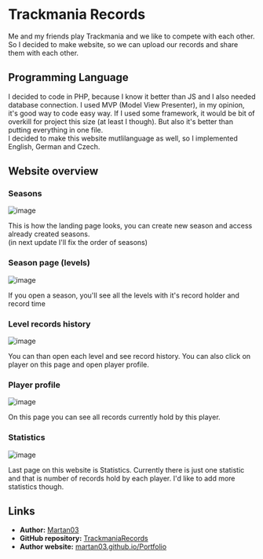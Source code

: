 # Trackmania Records

Me and my friends play Trackmania and we like to compete with each other.
So I decided to make website, so we can upload our records and share them with each other.

## Programming Language

I decided to code in PHP, because I know it better than JS and I also needed database connection.
I used MVP (Model View Presenter), in my opinion, it's good way to code easy way. If I used some framework, it would be
bit of overkill for project this size (at least I though). But also it's better than putting everything in one file.  
I decided to make this website mutlilanguage as well, so I implemented English, German and Czech.


## Website overview

### Seasons

![image](https://user-images.githubusercontent.com/46300167/211410737-7f52cd8c-6b43-4cde-a705-3ed1e91aa461.png)

This is how the landing page looks, you can create new season and access already created seasons.  
(in next update I'll fix the order of seasons)

### Season page (levels)

![image](https://user-images.githubusercontent.com/46300167/211411567-4544a706-39a5-4b66-952e-4b2f39dbca92.png)

If you open a season, you'll see all the levels with it's record holder and record time

### Level records history

![image](https://user-images.githubusercontent.com/46300167/211411705-97a76266-ccb9-4695-a421-8cf19812cd34.png)

You can than open each level and see record history. You can also click on player on this page and open player profile.

### Player profile

![image](https://user-images.githubusercontent.com/46300167/211411844-a7a36b62-6960-4517-81d6-2a1e3e3a6392.png)

On this page you can see all records currently hold by this player.

### Statistics

![image](https://user-images.githubusercontent.com/46300167/211412262-6d2c8801-a53a-42ff-8718-a50168c0333c.png)

Last page on this website is Statistics. Currently there is just one statistic and that is number of records hold by each player.
I'd like to add more statistics though.

## Links

- **Author:** [Martan03](https://github.com/Martan03)
- **GitHub repository:** [TrackmaniaRecords](https://github.com/Martan03/TrackmaniaRecords)
- **Author website:** [martan03.github.io/Portfolio](https://martan03.github.io/Portfolio/)
